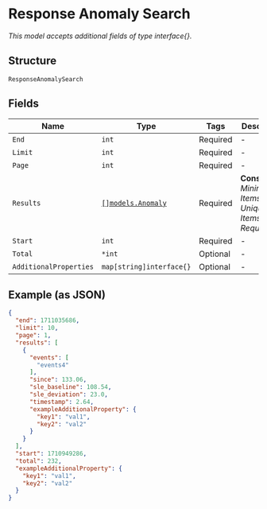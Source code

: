 
# Response Anomaly Search

*This model accepts additional fields of type interface{}.*

## Structure

`ResponseAnomalySearch`

## Fields

| Name | Type | Tags | Description |
|  --- | --- | --- | --- |
| `End` | `int` | Required | - |
| `Limit` | `int` | Required | - |
| `Page` | `int` | Required | - |
| `Results` | [`[]models.Anomaly`](../../doc/models/anomaly.md) | Required | **Constraints**: *Minimum Items*: `1`, *Unique Items Required* |
| `Start` | `int` | Required | - |
| `Total` | `*int` | Optional | - |
| `AdditionalProperties` | `map[string]interface{}` | Optional | - |

## Example (as JSON)

```json
{
  "end": 1711035686,
  "limit": 10,
  "page": 1,
  "results": [
    {
      "events": [
        "events4"
      ],
      "since": 133.06,
      "sle_baseline": 108.54,
      "sle_deviation": 23.0,
      "timestamp": 2.64,
      "exampleAdditionalProperty": {
        "key1": "val1",
        "key2": "val2"
      }
    }
  ],
  "start": 1710949286,
  "total": 232,
  "exampleAdditionalProperty": {
    "key1": "val1",
    "key2": "val2"
  }
}
```

